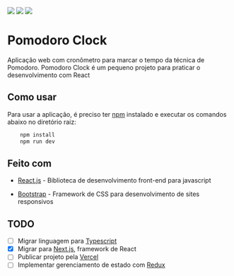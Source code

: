 ![](https://img.shields.io/badge/JavaScript-F7DF1E?style=for-the-badge&logo=javascript&logoColor=black)
![](https://img.shields.io/badge/React-20232A?style=for-the-badge&logo=react&logoColor=61DAFB)
![](https://img.shields.io/badge/Bootstrap-563D7C?style=for-the-badge&logo=bootstrap&logoColor=white)

# Pomodoro Clock

Aplicação web com cronômetro para marcar o tempo da técnica de Pomodoro. Pomodoro Clock é um pequeno projeto para praticar o desenvolvimento com React

## Como usar

Para usar a aplicação, é preciso ter [npm](https://nodejs.org/en/download/) instalado e executar os comandos abaixo no diretório raiz:

```bash
    npm install
    npm run dev
```

## Feito com

- [React.js](https://reactjs.org/) - Biblioteca de desenvolvimento front-end para javascript

- [Bootstrap](https://getbootstrap.com/) - Framework de CSS para desenvolvimento de sites responsivos

## TODO

- [ ] Migrar linguagem para [Typescript](https://www.typescriptlang.org/)
- [x] Migrar para [Next.js](https://nextjs.org/), framework de React
- [ ] Publicar projeto pela [Vercel](https://vercel.com/)
- [ ] Implementar gerenciamento de estado com [Redux](https://redux.js.org/)
